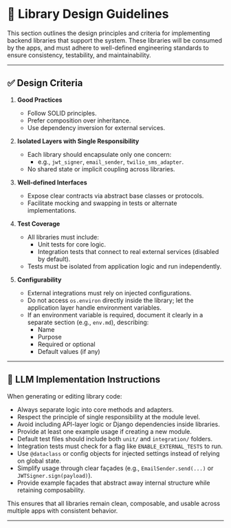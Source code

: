 

# 🧱 Library Design Guidelines

This section outlines the design principles and criteria for implementing backend libraries that support the system. These libraries will be consumed by the apps, and must adhere to well-defined engineering standards to ensure consistency, testability, and maintainability.

---

## ✅ Design Criteria

1. **Good Practices**
   - Follow SOLID principles.
   - Prefer composition over inheritance.
   - Use dependency inversion for external services.

2. **Isolated Layers with Single Responsibility**
   - Each library should encapsulate only one concern:
     - e.g., `jwt_signer`, `email_sender`, `twilio_sms_adapter`.
   - No shared state or implicit coupling across libraries.

3. **Well-defined Interfaces**
   - Expose clear contracts via abstract base classes or protocols.
   - Facilitate mocking and swapping in tests or alternate implementations.

4. **Test Coverage**
   - All libraries must include:
     - Unit tests for core logic.
     - Integration tests that connect to real external services (disabled by default).
   - Tests must be isolated from application logic and run independently.

5. **Configurability**
   - External integrations must rely on injected configurations.
   - Do not access `os.environ` directly inside the library; let the application layer handle environment variables.
   - If an environment variable is required, document it clearly in a separate section (e.g., `env.md`), describing:
     - Name
     - Purpose
     - Required or optional
     - Default values (if any)

---

## 🤖 LLM Implementation Instructions

When generating or editing library code:

- Always separate logic into core methods and adapters.
- Respect the principle of single responsibility at the module level.
- Avoid including API-layer logic or Django dependencies inside libraries.
- Provide at least one example usage if creating a new module.
- Default test files should include both `unit/` and `integration/` folders.
- Integration tests must check for a flag like `ENABLE_EXTERNAL_TESTS` to run.
- Use `@dataclass` or config objects for injected settings instead of relying on global state.
- Simplify usage through clear façades (e.g., `EmailSender.send(...)` or `JWTSigner.sign(payload)`).
- Provide example façades that abstract away internal structure while retaining composability.

This ensures that all libraries remain clean, composable, and usable across multiple apps with consistent behavior.

---
